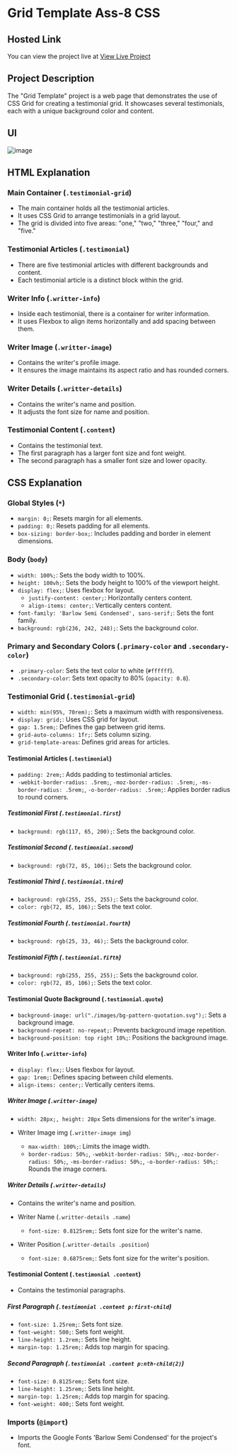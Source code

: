 # Grid Template Ass-8 CSS

## Hosted Link
You can view the project live at [View Live Project](https://saifulislam05.github.io/grid-template/)

## Project Description
The "Grid Template" project is a web page that demonstrates the use of CSS Grid for creating a testimonial grid. It showcases several testimonials, each with a unique background color and content.

## UI
![image](https://github.com/saifulislam05/grid-template/assets/73392705/98a29d93-5a90-4691-a0a5-50de05175fa0)

## HTML Explanation

### Main Container (`.testimonial-grid`)
- The main container holds all the testimonial articles.
- It uses CSS Grid to arrange testimonials in a grid layout.
- The grid is divided into five areas: "one," "two," "three," "four," and "five."

### Testimonial Articles (`.testimonial`)
- There are five testimonial articles with different backgrounds and content.
- Each testimonial article is a distinct block within the grid.

### Writer Info (`.writter-info`)
- Inside each testimonial, there is a container for writer information.
- It uses Flexbox to align items horizontally and add spacing between them.

### Writer Image (`.writter-image`)
- Contains the writer's profile image.
- It ensures the image maintains its aspect ratio and has rounded corners.

### Writer Details (`.writter-details`)
- Contains the writer's name and position.
- It adjusts the font size for name and position.

### Testimonial Content (`.content`)
- Contains the testimonial text.
- The first paragraph has a larger font size and font weight.
- The second paragraph has a smaller font size and lower opacity.

## CSS Explanation

### Global Styles (`*`)
- `margin: 0;`: Resets margin for all elements.
- `padding: 0;`: Resets padding for all elements.
- `box-sizing: border-box;`: Includes padding and border in element dimensions.

### Body (`body`)
- `width: 100%;`: Sets the body width to 100%.
- `height: 100vh;`: Sets the body height to 100% of the viewport height.
- `display: flex;`: Uses flexbox for layout.
  - `justify-content: center;`: Horizontally centers content.
  - `align-items: center;`: Vertically centers content.
- `font-family: 'Barlow Semi Condensed', sans-serif;`: Sets the font family.
- `background: rgb(236, 242, 248);`: Sets the background color.

### Primary and Secondary Colors (`.primary-color` and `.secondary-color`)
- `.primary-color`: Sets the text color to white (`#ffffff`).
- `.secondary-color`: Sets text opacity to 80% (`opacity: 0.8`).

### Testimonial Grid (`.testimonial-grid`)
- `width: min(95%, 70rem);`: Sets a maximum width with responsiveness.
- `display: grid;`: Uses CSS grid for layout.
- `gap: 1.5rem;`: Defines the gap between grid items.
- `grid-auto-columns: 1fr;`: Sets column sizing.
- `grid-template-areas`: Defines grid areas for articles.

#### Testimonial Articles (`.testimonial`)
- `padding: 2rem;`: Adds padding to testimonial articles.
- `-webkit-border-radius: .5rem;`, `-moz-border-radius: .5rem;`, `-ms-border-radius: .5rem;`, `-o-border-radius: .5rem;`: Applies border radius to round corners.

##### Testimonial First (`.testimonial.first`)
- `background: rgb(117, 65, 200);`: Sets the background color.

##### Testimonial Second (`.testimonial.second`)
- `background: rgb(72, 85, 106);`: Sets the background color.

##### Testimonial Third (`.testimonial.third`)
- `background: rgb(255, 255, 255);`: Sets the background color.
- `color: rgb(72, 85, 106);`: Sets the text color.

##### Testimonial Fourth (`.testimonial.fourth`)
- `background: rgb(25, 33, 46);`: Sets the background color.

##### Testimonial Fifth (`.testimonial.fifth`)
- `background: rgb(255, 255, 255);`: Sets the background color.
- `color: rgb(72, 85, 106);`: Sets the text color.

#### Testimonial Quote Background (`.testimonial.quote`)
- `background-image: url("./images/bg-pattern-quotation.svg");`: Sets a background image.
- `background-repeat: no-repeat;`: Prevents background image repetition.
- `background-position: top right 10%;`: Positions the background image.

#### Writer Info (`.writter-info`)
- `display: flex;`: Uses flexbox for layout.
- `gap: 1rem;`: Defines spacing between child elements.
- `align-items: center;`: Vertically centers items.

##### Writer Image (`.writter-image`)
- `width: 28px;, height: 28px` Sets dimensions for the writer's image.

- Writer Image img (`.writter-image img`)
    - `max-width: 100%;`: Limits the image width.
    - `border-radius: 50%;`, `-webkit-border-radius: 50%;`, `-moz-border-radius: 50%;`, `-ms-border-radius: 50%;`, `-o-border-radius: 50%;`: Rounds the image corners.

##### Writer Details (`.writter-details`)
- Contains the writer's name and position.

 - Writer Name (`.writter-details .name`)
   - `font-size: 0.8125rem;`: Sets font size for the writer's name.

  - Writer Position (`.writter-details .position`)
    - `font-size: 0.6875rem;`: Sets font size for the writer's position.

#### Testimonial Content (`.testimonial .content`)
- Contains the testimonial paragraphs.

##### First Paragraph (`.testimonial .content p:first-child`)
- `font-size: 1.25rem;`: Sets font size.
- `font-weight: 500;`: Sets font weight.
- `line-height: 1.2rem;`: Sets line height.
- `margin-top: 1.25rem;`: Adds top margin for spacing.

##### Second Paragraph (`.testimonial .content p:nth-child(2)`)
- `font-size: 0.8125rem;`: Sets font size.
- `line-height: 1.25rem;`: Sets line height.
- `margin-top: 1.25rem;`: Adds top margin for spacing.
- `font-weight: 400;`: Sets font weight.

### Imports (`@import`)
- Imports the Google Fonts 'Barlow Semi Condensed' for the project's font.

